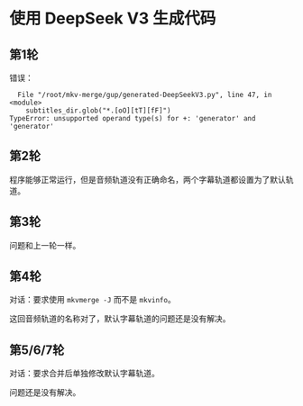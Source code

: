 # 使用 DeepSeek V3 生成代码

## 第1轮

错误：

```
  File "/root/mkv-merge/gup/generated-DeepSeekV3.py", line 47, in <module>
    subtitles_dir.glob("*.[oO][tT][fF]")
TypeError: unsupported operand type(s) for +: 'generator' and 'generator'
```

## 第2轮

程序能够正常运行，但是音频轨道没有正确命名，两个字幕轨道都设置为了默认轨道。

## 第3轮

问题和上一轮一样。

## 第4轮

对话：要求使用 `mkvmerge -J` 而不是 `mkvinfo`。

这回音频轨道的名称对了，默认字幕轨道的问题还是没有解决。

## 第5/6/7轮

对话：要求合并后单独修改默认字幕轨道。

问题还是没有解决。
